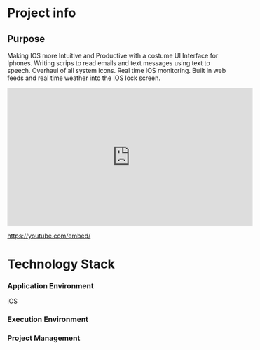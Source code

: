 # Project info

## Purpose
Making IOS more Intuitive and Productive with a costume UI Interface for Iphones. 
Writing scrips to read emails and text messages using text to speech. 
Overhaul of all system icons. Real time IOS monitoring. 
Built in web feeds and real time weather into the IOS lock screen.  

<p align="center">
<iframe width="560" height="315" src="https://www.
youtube.com/embed/rwh3IHnU46I" title="YouTube video player" 
frameborder="0" allow="accelerometer; autoplay; clipboard-write; 
encrypted-media; gyroscope; picture-in-picture" 
allowfullscreen></iframe>
</p>

https://youtube.com/embed/<rwh3IHnU46I>

# Technology Stack

### Application Environment
iOS




### Execution Environment



### Project Management


